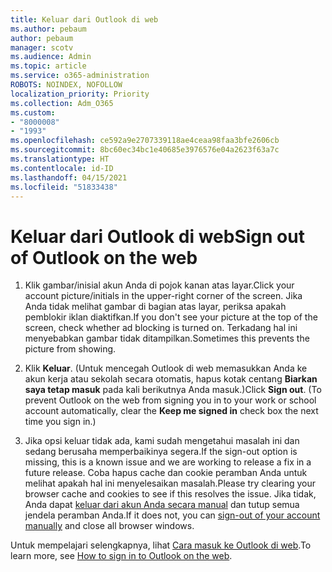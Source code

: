 ```yaml
---
title: Keluar dari Outlook di web
ms.author: pebaum
author: pebaum
manager: scotv
ms.audience: Admin
ms.topic: article
ms.service: o365-administration
ROBOTS: NOINDEX, NOFOLLOW
localization_priority: Priority
ms.collection: Adm_O365
ms.custom:
- "8000008"
- "1993"
ms.openlocfilehash: ce592a9e2707339118ae4ceaa98faa3bfe2606cb
ms.sourcegitcommit: 8bc60ec34bc1e40685e3976576e04a2623f63a7c
ms.translationtype: HT
ms.contentlocale: id-ID
ms.lasthandoff: 04/15/2021
ms.locfileid: "51833438"
---
```

# <a name="sign-out-of-outlook-on-the-web"></a><span data-ttu-id="291e6-102">Keluar dari Outlook di web</span><span class="sxs-lookup"><span data-stu-id="291e6-102">Sign out of Outlook on the web</span></span>

1. <span data-ttu-id="291e6-103">Klik gambar/inisial akun Anda di pojok kanan atas layar.</span><span class="sxs-lookup"><span data-stu-id="291e6-103">Click your account picture/initials in the upper-right corner of the screen.</span></span> <span data-ttu-id="291e6-104">Jika Anda tidak melihat gambar di bagian atas layar, periksa apakah pemblokir iklan diaktifkan.</span><span class="sxs-lookup"><span data-stu-id="291e6-104">If you don't see your picture at the top of the screen, check whether ad blocking is turned on.</span></span> <span data-ttu-id="291e6-105">Terkadang hal ini menyebabkan gambar tidak ditampilkan.</span><span class="sxs-lookup"><span data-stu-id="291e6-105">Sometimes this prevents the picture from showing.</span></span>

2. <span data-ttu-id="291e6-106">Klik **Keluar**. (Untuk mencegah Outlook di web memasukkan Anda ke akun kerja atau sekolah secara otomatis, hapus kotak centang **Biarkan saya tetap masuk** pada kali berikutnya Anda masuk.)</span><span class="sxs-lookup"><span data-stu-id="291e6-106">Click **Sign out**. (To prevent Outlook on the web from signing you in to your work or school account automatically, clear the **Keep me signed in** check box the next time you sign in.)</span></span>

3. <span data-ttu-id="291e6-107">Jika opsi keluar tidak ada, kami sudah mengetahui masalah ini dan sedang berusaha memperbaikinya segera.</span><span class="sxs-lookup"><span data-stu-id="291e6-107">If the sign-out option is missing, this is a known issue and we are working to release a fix in a future release.</span></span>  <span data-ttu-id="291e6-108">Coba hapus cache dan cookie peramban Anda untuk melihat apakah hal ini menyelesaikan masalah.</span><span class="sxs-lookup"><span data-stu-id="291e6-108">Please try clearing your browser cache and cookies to see if this resolves the issue.</span></span>  <span data-ttu-id="291e6-109">Jika tidak, Anda dapat [keluar dari akun Anda secara manual](https://login.live.com/logout.srf) dan tutup semua jendela peramban Anda.</span><span class="sxs-lookup"><span data-stu-id="291e6-109">If it does not, you can [sign-out of your account manually](https://login.live.com/logout.srf) and close all browser windows.</span></span>

<span data-ttu-id="291e6-110">Untuk mempelajari selengkapnya, lihat [Cara masuk ke Outlook di web](https://support.office.com/article/how-to-sign-in-to-outlook-on-the-web-763fab4d-0138-4814-b450-37fc286bcb79).</span><span class="sxs-lookup"><span data-stu-id="291e6-110">To learn more, see [How to sign in to Outlook on the web](https://support.office.com/article/how-to-sign-in-to-outlook-on-the-web-763fab4d-0138-4814-b450-37fc286bcb79).</span></span>
